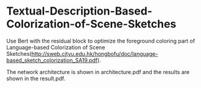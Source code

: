 # Textual-Description-Based-Colorization-of-Scene-Sketches

Use Bert with the residual block to optimize the foreground coloring part of Language-based Colorization of Scene Sketches(http://sweb.cityu.edu.hk/hongbofu/doc/language-based_sketch_colorization_SA19.pdf).

The network architecture is shown in architecture.pdf and the results are shown in the result.pdf.
